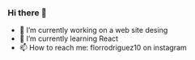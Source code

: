 ### Hi there 👋


- 🔭 I’m currently working on a web site desing
- 🌱 I’m currently learning React
- 📫 How to reach me: florrodriguez10 on instagram



